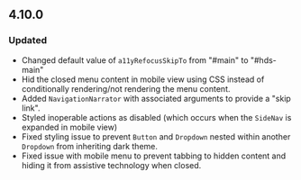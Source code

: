## 4.10.0

### Updated

- Changed default value of `a11yRefocusSkipTo` from "#main" to "#hds-main"
- Hid the closed menu content in mobile view using CSS instead of conditionally rendering/not rendering the menu content.
- Added `NavigationNarrator` with associated arguments to provide a "skip link".
- Styled inoperable actions as disabled (which occurs when the `SideNav` is expanded in mobile view)
- Fixed styling issue to prevent `Button` and `Dropdown` nested within another `Dropdown` from inheriting dark theme.
- Fixed issue with mobile menu to prevent tabbing to hidden content and hiding it from assistive technology when closed.
